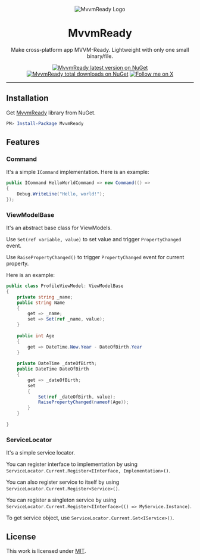 <p align="center"><img src="https://3.bp.blogspot.com/-56Kz5T5WL04/Wn_KIg1oEkI/AAAAAAAAC1I/vCszFiZ8SjkW22dAKeCfml74SSfy1i_7wCLcBGAs/s1600/mvvmready.png" alt="MvvmReady Logo"></p>

<h1 align="center">MvvmReady</h1>

<p align="center">Make cross-platform app MVVM-Ready. Lightweight with only one small binary/file.</p>

<p align="center">
    <a href="https://www.nuget.org/packages/MvvmReady/"><img src="https://img.shields.io/nuget/v/MvvmReady.svg?label=NuGet" alt="MvvmReady latest version on NuGet" title="MvvmReady latest version on NuGet"></a>
    <a href="https://www.nuget.org/packages/MvvmReady/"><img src="https://img.shields.io/nuget/dt/MvvmReady.svg" alt="MvvmReady total downloads on NuGet" title="MvvmReady total downloads on NuGet"></a>
    <a href="https://twitter.com/JunianDev"><img src="https://img.shields.io/twitter/follow/juniandev" alt="Follow me on X" title="Follow me on X"></a>
</p>

----

## Installation

Get [MvvmReady](http://www.nuget.org/packages/MvvmReady) library from NuGet.

```powershell
PM> Install-Package MvvmReady
```


## Features

### Command

It's a simple `ICommand` implementation. Here is an example:

```csharp
public ICommand HelloWorldCommand => new Command(() =>
{
    Debug.WriteLine("Hello, world!");
});
```

### ViewModelBase

It's an abstract base class for ViewModels.

Use `Set(ref variable, value)` to set value and trigger `PropertyChanged` event.

Use `RaisePropertyChanged()` to trigger `PropertyChanged` event for current property.

Here is an example:

```csharp
public class ProfileViewModel: ViewModelBase
{
    private string _name;
    public string Name
    {
        get => _name;
        set => Set(ref _name, value);
    }
    
    public int Age
    {
        get => DateTime.Now.Year - DateOfBirth.Year
    }
    
    private DateTime _dateOfBirth;
    public DateTime DateOfBirth
    {
        get => _dateOfBirth;
        set
        {
            Set(ref _dateOfBirth, value);
            RaisePropertyChanged(nameof(Age));
        }
    }
    
}
```

### ServiceLocator

It's a simple service locator.

You can register interface to implementation by using `ServiceLocator.Current.Register<IInterface, Implementation>()`.

You can also register service to itself by using `ServiceLocator.Current.Register<Service>()`.

You can register a singleton service by using `ServiceLocator.Current.Register<IInterface>(() => MyService.Instance)`.

To get service object, use `ServiceLocator.Current.Get<IService>()`.

## License

This work is licensed under [MIT](https://github.com/junian/mvvmready/blob/master/LICENSE).
